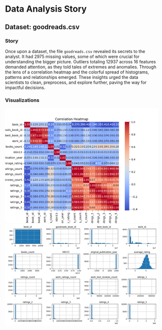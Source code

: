 # Data Analysis Story
## Dataset: goodreads.csv

### Story
Once upon a dataset, the file `goodreads.csv` revealed its secrets to the analyst. It had 2975 missing values, some of which were crucial for understanding the bigger picture. Outliers totaling 12937 across 16 features demanded attention, as they told tales of extremes and anomalies. Through the lens of a correlation heatmap and the colorful spread of histograms, patterns and relationships emerged. These insights urged the data scientists to clean, preprocess, and explore further, paving the way for impactful decisions.

### Visualizations
![Correlation Heatmap](goodreads/correlation_heatmap.png)
![Feature Distributions](goodreads/feature_distributions.png)
